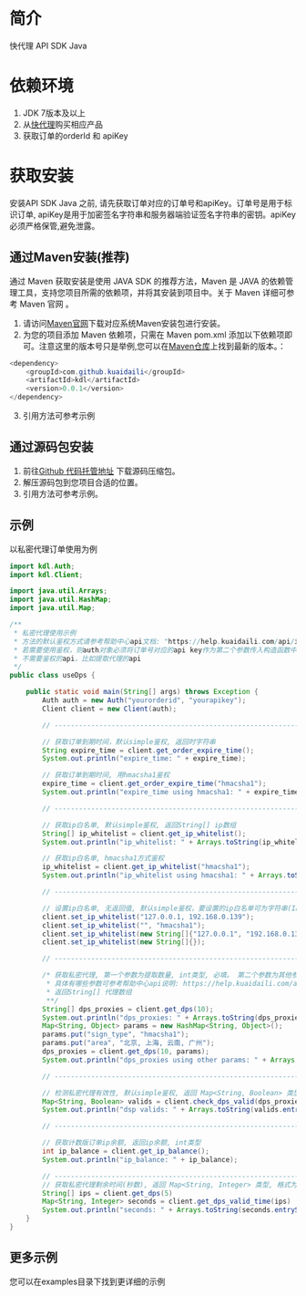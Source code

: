 # 简介
快代理 API SDK Java

# 依赖环境
1. JDK 7版本及以上
2. 从[快代理](https://kuaidaili.com)购买相应产品
3. 获取订单的orderId 和 apiKey

# 获取安装
安装API SDK Java 之前, 请先获取订单对应的订单号和apiKey。订单号是用于标识订单, apiKey是用于加密签名字符串和服务器端验证签名字符串的密钥。apiKey必须严格保管,避免泄露。

## 通过Maven安装(推荐)
通过 Maven 获取安装是使用 JAVA SDK 的推荐方法，Maven 是 JAVA 的依赖管理工具，支持您项目所需的依赖项，并将其安装到项目中。关于 Maven 详细可参考 Maven 官网 。

1. 请访问[Maven官网](https://maven.apache.org/)下载对应系统Maven安装包进行安装。
2. 为您的项目添加 Maven 依赖项，只需在 Maven pom.xml 添加以下依赖项即可。注意这里的版本号只是举例,您可以在[Maven仓库](https://search.maven.org/search?q=kdl)上找到最新的版本。：
``` java
<dependency>
	<groupId>com.github.kuaidaili</groupId>
	<artifactId>kdl</artifactId>
	<version>0.0.1</version>
</dependency>
```
3. 引用方法可参考示例

## 通过源码包安装
1. 前往[Github 代码托管地址](https://github.com/kuaidaili/java-sdk/tree/master/api-sdk) 下载源码压缩包。
2. 解压源码包到您项目合适的位置。
3. 引用方法可参考示例。

## 示例
以私密代理订单使用为例
``` java
import kdl.Auth;
import kdl.Client;

import java.util.Arrays;
import java.util.HashMap;
import java.util.Map;

/**
 * 私密代理使用示例
 * 方法的默认鉴权方式请参考帮助中心api文档: "https://help.kuaidaili.com/api/intro/"
 * 若需要使用鉴权，则auth对象必须将订单号对应的api key作为第二个参数传入构造函数中，否则只能调用
 * 不需要鉴权的api，比如提取代理的api
 */
public class useDps {

    public static void main(String[] args) throws Exception {
        Auth auth = new Auth("yourorderid", "yourapikey");
        Client client = new Client(auth);

        // ---------------------------------------------------------------------------

        // 获取订单到期时间，默认simple鉴权, 返回时字符串
        String expire_time = client.get_order_expire_time();
        System.out.println("expire_time: " + expire_time);

        // 获取订单到期时间, 用hmacsha1鉴权
        expire_time = client.get_order_expire_time("hmacsha1");
        System.out.println("expire_time using hmacsha1: " + expire_time);

        // ----------------------------------------------------------------------------

        // 获取ip白名单, 默认simple鉴权, 返回String[] ip数组
        String[] ip_whitelist = client.get_ip_whitelist();
        System.out.println("ip_whitelist: " + Arrays.toString(ip_whitelist));

        // 获取ip白名单, hmacsha1方式鉴权
        ip_whitelist = client.get_ip_whitelist("hmacsha1");
        System.out.println("ip_whitelist using hmacsha1: " + Arrays.toString(ip_whitelist));

        // -------------------------------------------------------------------------------

        // 设置ip白名单, 无返回值, 默认simple鉴权，要设置的ip白名单可为字符串(IP之间用逗号隔开)或数组
        client.set_ip_whitelist("127.0.0.1, 192.168.0.139");
        client.set_ip_whitelist("", "hmacsha1");
        client.set_ip_whitelist(new String[]{"127.0.0.1", "192.168.0.139"}, "hmacsha1");
        client.set_ip_whitelist(new String[]{});

        // --------------------------------------------------------------------------------

        /* 获取私密代理, 第一个参数为提取数量, int类型, 必填。 第二个参数为其他参数, Map<String, Object>类型, 可选。
         * 具体有哪些参数可参考帮助中心api说明: https://help.kuaidaili.com/api/intro/
         * 返回String[] 代理数组
         **/
        String[] dps_proxies = client.get_dps(10);
        System.out.println("dps_proxies: " + Arrays.toString(dps_proxies));
        Map<String, Object> params = new HashMap<String, Object>();
        params.put("sign_type", "hmacsha1");
        params.put("area", "北京, 上海, 云南, 广州");
        dps_proxies = client.get_dps(10, params);
        System.out.println("dps_proxies using other params: " + Arrays.toString(dps_proxies));

        // ---------------------------------------------------------------------------------

        // 检测私密代理有效性, 默认simple鉴权, 返回 Map<String, Boolean> 类型, 格式为 proxy: true/false
        Map<String, Boolean> valids = client.check_dps_valid(dps_proxies, "hmacsha1");
        System.out.println("dsp valids: " + Arrays.toString(valids.entrySet().toArray()));

        // --------------------------------------------------------------------------------

        // 获取计数版订单ip余额, 返回ip余额, int类型
        int ip_balance = client.get_ip_balance();
        System.out.println("ip_balance: " + ip_balance);

        // ----------------------------------------------------------------------------------
        // 获取私密代理剩余时间(秒数), 返回 Map<String, Integer> 类型, 格式为 proxy: seconds(秒数)
        String[] ips = client.get_dps(5)
        Map<String, Integer> seconds = client.get_dps_valid_time(ips)
        System.out.println("seconds: " + Arrays.toString(seconds.entrySet().toArray()));
    }
}
```

## 更多示例
您可以在examples目录下找到更详细的示例

